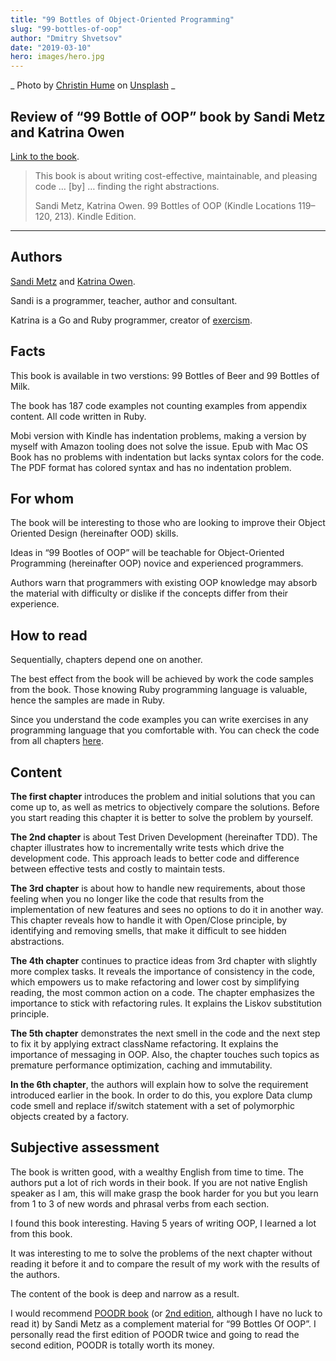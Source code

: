 ```yaml
---
title: "99 Bottles of Object-Oriented Programming"
slug: "99-bottles-of-oop"
author: "Dmitry Shvetsov"
date: "2019-03-10"
hero: images/hero.jpg
---
```


_ Photo by <a href="https://unsplash.com/@christinhumephoto?utm_source=unsplash&amp;utm_medium=referral&amp;utm_content=creditCopyText">Christin Hume</a> on <a href="https://unsplash.com/?utm_source=unsplash&amp;utm_medium=referral&amp;utm_content=creditCopyText">Unsplash</a> _

## Review of “99 Bottle of OOP” book by Sandi Metz and Katrina Owen

[Link to the book](https://www.sandimetz.com/99bottles).

> This book is about writing cost-effective, maintainable, and pleasing code … \[by\] … finding the right abstractions.
> 
> Sandi Metz, Katrina Owen. 99 Bottles of OOP (Kindle Locations 119–120, 213). Kindle Edition.

* * *

## Authors

[Sandi Metz](https://www.sandimetz.com/) and [Katrina Owen](https://www.kytrinyx.com/).

Sandi is a programmer, teacher, author and consultant.

Katrina is a Go and Ruby programmer, creator of [exercism](https://exercism.io/).

## Facts

This book is available in two verstions: 99 Bottles of Beer and 99 Bottles of Milk.

The book has 187 code examples not counting examples from appendix content. All code written in Ruby.

Mobi version with Kindle has indentation problems, making a version by myself with Amazon tooling does not solve the issue. Epub with Mac OS Book has no problems with indentation but lacks syntax colors for the code. The PDF format has colored syntax and has no indentation problem.

## For whom

The book will be interesting to those who are looking to improve their Object Oriented Design (hereinafter OOD) skills.

Ideas in “99 Bootles of OOP” will be teachable for Object-Oriented Programming (hereinafter OOP) novice and experienced programmers.

Authors warn that programmers with existing OOP knowledge may absorb the material with difficulty or dislike if the concepts differ from their experience.

## How to read

Sequentially, chapters depend one on another.

The best effect from the book will be achieved by work the code samples from the book. Those knowing Ruby programming language is valuable, hence the samples are made in Ruby.

Since you understand the code examples you can write exercises in any programming language that you comfortable with. You can check the code from all chapters [here](https://github.com/sandimetz/99bottles).

## Content

**The first chapter** introduces the problem and initial solutions that you can come up to, as well as metrics to objectively compare the solutions. Before you start reading this chapter it is better to solve the problem by yourself.

**The 2nd chapter** is about Test Driven Development (hereinafter TDD). The chapter illustrates how to incrementally write tests which drive the development code. This approach leads to better code and difference between effective tests and costly to maintain tests.

**The 3rd chapter** is about how to handle new requirements, about those feeling when you no longer like the code that results from the implementation of new features and sees no options to do it in another way. This chapter reveals how to handle it with Open/Close principle, by identifying and removing smells, that make it difficult to see hidden abstractions.

**The 4th chapter** continues to practice ideas from 3rd chapter with slightly more complex tasks. It reveals the importance of consistency in the code, which empowers us to make refactoring and lower cost by simplifying reading, the most common action on a code. The chapter emphasizes the importance to stick with refactoring rules. It explains the Liskov substitution principle.

**The 5th chapter** demonstrates the next smell in the code and the next step to fix it by applying extract className refactoring. It explains the importance of messaging in OOP. Also, the chapter touches such topics as premature performance optimization, caching and immutability.

**In the 6th chapter**, the authors will explain how to solve the requirement introduced earlier in the book. In order to do this, you explore Data clump code smell and replace if/switch statement with a set of polymorphic objects created by a factory.

## Subjective assessment

The book is written good, with a wealthy English from time to time. The authors put a lot of rich words in their book. If you are not native English speaker as I am, this will make grasp the book harder for you but you learn from 1 to 3 of new words and phrasal verbs from each section.

I found this book interesting. Having 5 years of writing OOP, I learned a lot from this book.

It was interesting to me to solve the problems of the next chapter without reading it before it and to compare the result of my work with the results of the authors.

The content of the book is deep and narrow as a result.

I would recommend [POODR book](https://amzn.to/32MLnFU) (or [2nd edition](https://amzn.to/2YotkX8), although I have no luck to read it) by Sandi Metz as a complement material for “99 Bottles Of OOP”. I personally read the first edition of POODR twice and going to read the second edition, POODR is totally worth its money.

<!--\[convertkit form=1272468\]-->
